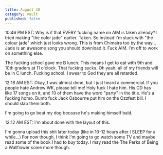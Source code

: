 ```yaml
---
title: August 30
category: vault
published: false
---
```


10:46 PM EST: Why is it that EVERY fucking name on AIM is taken already? I
tried making "the color jade" earlier. Taken. So instead I'm stuck with "the
colour jade" which just looks wrong. This is from Chimaira too by the way...
Jade is an awesome song you should download it. Fuck AIM. I'm off to work on
something else.

The fucking school gave me B lunch. This means I get to eat with 9th and 10th
graders at 11 o'clock. That fucking sucks. Oh yeah, all of my friends will be
in C lunch. Fucking school. I swear to God they are all retarded.

12:18 AM EST: Okay, I was almost done, but I just heard a commercial. If you
people hate Andrew WK, please tell me! Holy fuck I hate him. His CD has like
17 songs on it, and 10 of them have the word "party" in the title. He's a
fucking homo. Dumb fuck Jack Osbourne put him on the Ozzfest bill. I should
slap them both.

I'm going to go beat my dog because he's making himself bald.

12:12 AM EST: I'm about done with the layout of this.

I'm gonna upload this shit later today (like in 10-12 hours after I SLEEP for
a while...) For now though, I think I'm going to go watch some TV and maybe
read some of the book I had to buy today. I may read the The Perks of Being a
Wallflower some more though.
